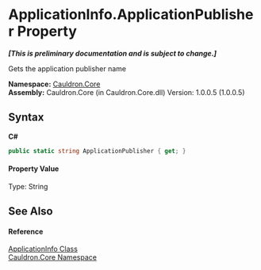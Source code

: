 # ApplicationInfo.ApplicationPublisher Property 
 _**\[This is preliminary documentation and is subject to change.\]**_

Gets the application publisher name

**Namespace:**&nbsp;<a href="N_Cauldron_Core">Cauldron.Core</a><br />**Assembly:**&nbsp;Cauldron.Core (in Cauldron.Core.dll) Version: 1.0.0.5 (1.0.0.5)

## Syntax

**C#**<br />
``` C#
public static string ApplicationPublisher { get; }
```


#### Property Value
Type: String

## See Also


#### Reference
<a href="T_Cauldron_Core_ApplicationInfo">ApplicationInfo Class</a><br /><a href="N_Cauldron_Core">Cauldron.Core Namespace</a><br />